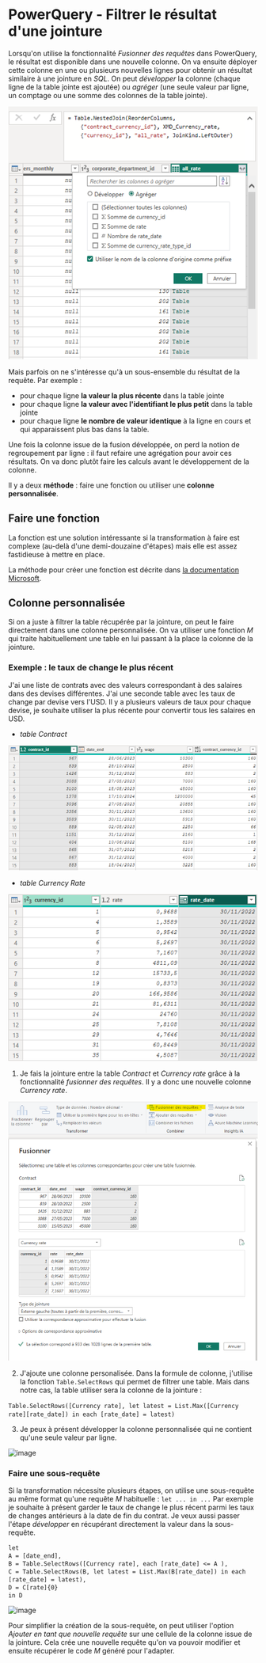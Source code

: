 # PowerQuery - Filtrer le résultat d'une jointure

Lorsqu'on utilise la fonctionnalité _Fusionner des requêtes_ dans PowerQuery, le résultat est disponible dans une nouvelle colonne. On va ensuite déployer cette colonne en une ou plusieurs nouvelles lignes pour obtenir un résultat similaire à une jointure en _SQL_. On peut _développer_ la colonne (chaque ligne de la table jointe est ajoutée) ou _agréger_ (une seule valeur par ligne, un comptage ou une somme des colonnes de la table jointe).

![image](/Images/20230118-PowerQuery-Filtrer-resultat-jointure/fusion_agreger.png)

Mais parfois on ne s'intéresse qu'à un sous-ensemble du résultat de la requête. Par exemple : 
- pour chaque ligne **la valeur la plus récente** dans la table jointe
- pour chaque ligne **la valeur avec l'identifiant le plus petit** dans la table jointe
- pour chaque ligne **le nombre de valeur identique** à la ligne en cours et qui apparaissent plus bas dans la table.

Une fois la colonne issue de la fusion développée, on perd la notion de regroupement par ligne : il faut refaire une agrégation pour avoir ces résultats. On va donc plutôt faire les calculs avant le développement de la colonne. 

Il y a deux **méthode** : faire une fonction ou utiliser une **colonne personnalisée**.

## Faire une fonction

La fonction est une solution intéressante si la transformation à faire est complexe (au-delà d'une demi-douzaine d'étapes) mais elle est assez fastidieuse à mettre en place.

La méthode pour créer une fonction est décrite dans [la documentation Microsoft](https://learn.microsoft.com/en-us/power-query/custom-function).

## Colonne personnalisée

Si on a juste à filtrer la table récupérée par la jointure, on peut le faire directement dans une colonne personnalisée. On va utiliser une fonction _M_ qui traite habituellement une table en lui passant à la place la colonne de la jointure.

### Exemple : le taux de change le plus récent

J'ai une liste de contrats avec des valeurs correspondant à des salaires dans des devises différentes. J'ai une seconde table avec les taux de change par devise vers l'USD. Il y a plusieurs valeurs de taux pour chaque devise, je souhaite utiliser la plus récente pour convertir tous les salaires en USD.

- _table Contract_

![image](/Images/20230118-PowerQuery-Filtrer-resultat-jointure/table_contract.png)

- _table Currency Rate_

![image](/Images/20230118-PowerQuery-Filtrer-resultat-jointure/table_currency_rate.png)

1. Je fais la jointure entre la table _Contract_ et _Currency rate_ grâce à la fonctionnalité _fusionner des requêtes_. Il y a donc une nouvelle colonne _Currency rate_.

![image](/Images/20230118-PowerQuery-Filtrer-resultat-jointure/fucion_contract_rate.png)

2. J'ajoute une colonne personalisée. Dans la formule de colonne, j'utilise la fonction ```Table.SelectRows``` qui permet de filtrer une table. Mais dans notre cas, la table utiliser sera la colonne de la jointure :

```Table.SelectRows([Currency rate], let latest = List.Max([Currency rate][rate_date]) in each [rate_date] = latest)```

3. Je peux à présent développer la colonne personnalisée qui ne contient qu'une seule valeur par ligne.

![image](/Images/20230118-PowerQuery-Filtrer-resultat-jointure/developper_current_rate.png)

### Faire une sous-requête

Si la transformation nécessite plusieurs étapes, on utilise une sous-requête au même format qu'une requête _M_ habituelle : ```let ... in ...```
Par exemple je souhaite à présent garder le taux de change le plus récent parmi les taux de changes antérieurs à la date de fin du contrat. Je veux aussi passer l'étape _développer_ en récupérant directement la valeur dans la sous-requête.

```
let 
A = [date_end],
B = Table.SelectRows([Currency rate], each [rate_date] <= A ),
C = Table.SelectRows(B, let latest = List.Max(B[rate_date]) in each [rate_date] = latest),
D = C[rate]{0}
in D
```

![image](/Images/20230118-PowerQuery-Filtrer-resultat-jointure/ajouter_nouvelle_requete_sousrequete.png)

Pour simplifier la création de la sous-requête, on peut utiliser l'option _Ajouter en tant que nouvelle requête_ sur une cellule de la colonne issue de la jointure. Cela crée une nouvelle requête qu'on va pouvoir modifier et ensuite récupérer le code _M_ généré pour l'adapter.


